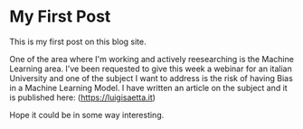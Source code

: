 # My First Post

This is my first post on this blog site. 

One of the area where I'm working and actively reesearching is the Machine Learning area. 
I've been requested to give this week a webinar for an italian University and one of the subject I want to address is the risk of having Bias in a Machine Learning Model.
I have written an article on the subject and it is published here: (https://luigisaetta.it)

Hope it could be in some way interesting.


